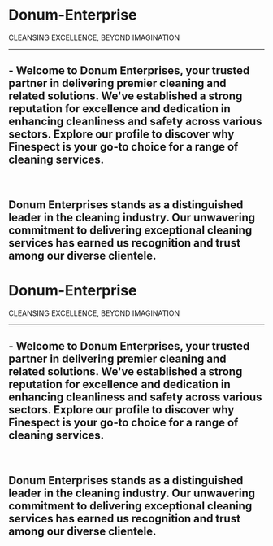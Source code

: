 # Donum-Enterprise
CLEANSING EXCELLENCE, BEYOND IMAGINATION
<hr/>

## - Welcome to Donum Enterprises, your trusted partner in delivering premier cleaning and related solutions. We've established a strong reputation for excellence and dedication in enhancing cleanliness and safety across various sectors. Explore our profile to discover why Finespect is your go-to choice for a range of cleaning services.
<br/>

## Donum Enterprises stands as a distinguished leader in the cleaning industry. Our unwavering commitment to delivering exceptional cleaning services has earned us recognition and trust among our diverse clientele.
# Donum-Enterprise
CLEANSING EXCELLENCE, BEYOND IMAGINATION
<hr/>

## - Welcome to Donum Enterprises, your trusted partner in delivering premier cleaning and related solutions. We've established a strong reputation for excellence and dedication in enhancing cleanliness and safety across various sectors. Explore our profile to discover why Finespect is your go-to choice for a range of cleaning services.
<br/>

## Donum Enterprises stands as a distinguished leader in the cleaning industry. Our unwavering commitment to delivering exceptional cleaning services has earned us recognition and trust among our diverse clientele.
